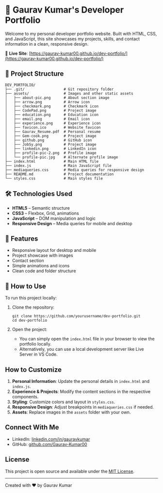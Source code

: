 # 💼 Gaurav Kumar's Developer Portfolio

Welcome to my personal developer portfolio website. Built with HTML, CSS, and JavaScript, this site showcases my projects, skills, and contact information in a clean, responsive design.

🔗 **Live Site**: [https://gaurav-kumar00.github.io/dev-portfolio/](https://gaurav-kumar00.github.io/dev-portfolio/)

## 📁 Project Structure

```     
DEV_PORTFOLIO/
├── .git/                  # Git repository folder
├── assets/                # Images and other static assets
│   ├── about-pic.png      # About section image
│   ├── arrow.png          # Arrow icon
│   ├── checkmark.png      # Checkmark icon
│   ├── CodePad.png        # Project image
│   ├── education.png      # Education icon
│   ├── email.png          # Email icon
│   ├── experience.png     # Experience icon
│   ├── favicon.ico        # Website favicon
│   ├── Gaurav_Resume.pdf  # Personal resume
│   ├── Gem-cook.png       # Project image
│   ├── github.png         # GitHub icon
│   ├── JobSy.png          # Project image
│   ├── linkedin.png       # LinkedIn icon
│   ├── profile-pic-2.png  # Profile image
│   └── profile-pic.jpg    # Alternate profile image
├── index.html             # Main HTML file
├── index.js               # Main JavaScript file
├── mediaqueries.css       # Media queries for responsive design
├── README.md              # Project documentation
└── styles.css             # Main styles file
```

## 🛠️ Technologies Used

-   **HTML5** – Semantic structure
-   **CSS3** – Flexbox, Grid, animations
-   **JavaScript** – DOM manipulation and logic
-   **Responsive Design** – Media queries for mobile and desktop

## 📸 Features

-   Responsive layout for desktop and mobile
-   Project showcase with images
-   Contact section
-   Simple animations and icons
-   Clean code and folder structure

## 🚀 How to Use

To run this project locally:

1. Clone the repository:

    ```
    git clone https://github.com/yourusername/dev-portfolio.git
    cd dev-portfolio
    ```

2. Open the project:
    - You can simply open the `index.html` file in your browser to view the portfolio locally.
    - Alternatively, you can use a local development server like Live Server in VS Code.

## How to Customize

1. **Personal Information**: Update the personal details in `index.html` and `index.js`.
2. **Experience & Projects**: Modify the content sections in the respective components.
3. **Styling**: Customize colors and layout in `styles.css`.
4. **Responsive Design**: Adjust breakpoints in `mediaqueries.css` if needed.
5. **Assets**: Replace images in the `assets` folder with your own.

## Connect With Me

-   LinkedIn: [linkedin.com/in/gauravkumar](https://www.linkedin.com/in/gaurav-kumar-9b5689250/)
-   GitHub: [github.com/Gaurav-Kumar00](https://github.com/Gaurav-Kumar00)

## License

This project is open source and available under the [MIT License](LICENSE).

---

Created with ❤️ by Gaurav Kumar
